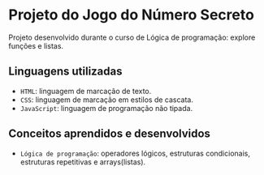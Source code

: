 # Projeto do Jogo do Número Secreto
Projeto desenvolvido durante o curso de Lógica de programação: explore funções e listas.
## Linguagens utilizadas
- `HTML`: linguagem de marcação de texto.
- `CSS`: linguagem de marcação em estilos de cascata.
- `JavaScript`: linguagem de programação não tipada.
## Conceitos aprendidos e desenvolvidos
- `Lógica de programação`: operadores lógicos, estruturas condicionais, estruturas repetitivas e arrays(listas).

